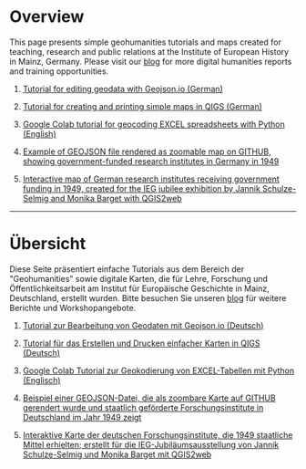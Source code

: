 # Overview

This page presents simple geohumanities tutorials and maps created for teaching, research and public relations at the Institute of European History in Mainz, Germany. Please visit our [blog](https://dhlab.hypotheses.org/) for more digital humanities reports and training opportunities.

1. [Tutorial for editing geodata with Geojson.io (German)](https://monikabarget.github.io/GeoHumTutorials/Tutorial1_GeoJSON)

2. [Tutorial for creating and printing simple maps in QIGS (German)](https://monikabarget.github.io/GeoHumTutorials/Tutorial2_simpleQGISmaps)

3. [Google Colab tutorial for geocoding EXCEL spreadsheets with Python (English)](https://github.com/MonikaBarget/GeoHumTutorials/tree/master/Colab_Geocoding)

4. [Example of GEOJSON file rendered as zoomable map on GITHUB, showing government-funded research institutes in Germany in 1949](https://github.com/MonikaBarget/GeoHumTutorials/blob/master/IEG_test_map.geojson)

5. [Interactive map of German research institutes receiving government funding in 1949, created for the IEG jubilee exhibition by Jannik Schulze-Selmig and Monika Barget with QGIS2web](https://monikabarget.github.io/GeoHumTutorials/qgis2web_IEG_jubilee_map/index.html)

***

# Übersicht

Diese Seite präsentiert einfache Tutorials aus dem Bereich der "Geohumanities" sowie digitale Karten, die für Lehre, Forschung und Öffentlichkeitsarbeit am Institut für Europäische Geschichte in Mainz, Deutschland, erstellt wurden. Bitte besuchen Sie unseren [blog](https://dhlab.hypotheses.org/) für weitere Berichte und Workshopangebote.

1. [Tutorial zur Bearbeitung von Geodaten mit Geojson.io (Deutsch)](https://monikabarget.github.io/GeoHumTutorials/Tutorial1_GeoJSON)

2. [Tutorial für das Erstellen und Drucken einfacher Karten in QIGS (Deutsch)](https://monikabarget.github.io/GeoHumTutorials/Tutorial2_simpleQGISmaps)

3. [Google Colab Tutorial zur Geokodierung von EXCEL-Tabellen mit Python (Englisch)](https://github.com/MonikaBarget/GeoHumTutorials/tree/master/Colab_Geocoding)

4. [Beispiel einer GEOJSON-Datei, die als zoombare Karte auf GITHUB gerendert wurde und staatlich geförderte Forschungsinstitute in Deutschland im Jahr 1949 zeigt](https://github.com/MonikaBarget/GeoHumTutorials/blob/master/IEG_test_map.geojson)

5. [Interaktive Karte der deutschen Forschungsinstitute, die 1949 staatliche Mittel erhielten; erstellt für die IEG-Jubiläumsausstellung von Jannik Schulze-Selmig und Monika Barget mit QGIS2web](https://monikabarget.github.io/GeoHumTutorials/qgis2web_IEG_jubilee_map/index.html)
